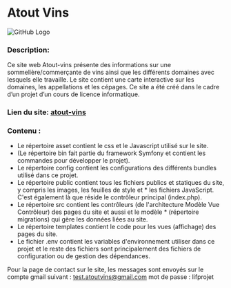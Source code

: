 # Atout Vins

![GitHub Logo](http://lif.sci-web.net/~atout-vins/public/images/AVLOGO.png)

### Description:
Ce site web Atout-vins présente des informations sur une sommelière/commerçante de vins ainsi que les différents domaines avec lesquels elle travaille. Le site contient une carte interactive sur les domaines, les appellations et les cépages. Ce site a été créé dans le cadre d’un projet d’un cours de licence informatique.

### Lien du site: [atout-vins](http://lif.sci-web.net/~atout-vins/public/)

### Contenu :

* Le répertoire asset contient le css et le Javascript utilisé sur le site.
* (Le répertoire bin fait partie du framework Symfony et contient les commandes pour développer le projet).
* Le répertoire config contient les configurations des différents bundles utilisé dans ce projet.
* Le répertoire public contient tous les fichiers publics et statiques du site, y compris les images, les feuilles de style et * les fichiers JavaScript. C'est également là que réside le contrôleur principal (index.php).
* Le répertoire src contient les contrôleurs (de l'architecture Modèle Vue Contrôleur) des pages du site et aussi et le modèle * (répertoire migrations) qui gère les données liées au site.
* Le répertoire templates contient le code pour les vues (affichage) des pages du site.
* Le fichier .env contient les variables d'environnement utiliser dans ce projet et le reste des fichiers sont principalement des fichiers de configuration ou de gestion des dépendances. 

Pour la page de contact sur le site, les messages sont envoyés sur le compte gmail suivant : 
test.atoutvins@gmail.com 
mot de passe : lifprojet
